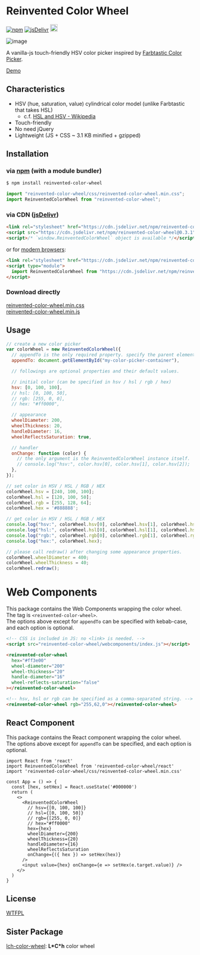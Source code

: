 # Reinvented Color Wheel

[![npm](https://img.shields.io/npm/dm/reinvented-color-wheel.svg?style=popout-square&label=npm&colorB=orange)](https://www.npmjs.com/package/reinvented-color-wheel)
[![jsDelivr](https://data.jsdelivr.com/v1/package/npm/reinvented-color-wheel/badge)](https://www.jsdelivr.com/package/npm/reinvented-color-wheel)
[<img alt="WTFPL" src="https://luncheon.github.io/wtfpl-badge.png" height="20">](http://www.wtfpl.net)

![image](https://luncheon.github.io/reinvented-color-wheel/image.png)

A vanilla-js touch-friendly HSV color picker inspired by [Farbtastic Color Picker](https://acko.net/blog/farbtastic-jquery-color-picker-plug-in/).

[Demo](https://luncheon.github.io/reinvented-color-wheel/)


## Characteristics

* HSV (hue, saturation, value) cylindrical color model (unlike Farbtastic that takes HSL)
  * c.f. [HSL and HSV - Wikipedia](https://en.wikipedia.org/wiki/HSL_and_HSV)
* Touch-friendly
* No need jQuery
* Lightweight (JS + CSS ~ 3.1 KB minified + gzipped)


## Installation

### via [npm](https://www.npmjs.com/package/reinvented-color-wheel) (with a module bundler)

```bash
$ npm install reinvented-color-wheel
```

```javascript
import "reinvented-color-wheel/css/reinvented-color-wheel.min.css";
import ReinventedColorWheel from "reinvented-color-wheel";
```

### via CDN ([jsDelivr](https://www.jsdelivr.com/package/npm/reinvented-color-wheel))

```html
<link rel="stylesheet" href="https://cdn.jsdelivr.net/npm/reinvented-color-wheel@0.3.1/css/reinvented-color-wheel.min.css">
<script src="https://cdn.jsdelivr.net/npm/reinvented-color-wheel@0.3.1"></script>
<script>/* `window.ReinventedColorWheel` object is available */</script>
```

or for [modern browsers](https://caniuse.com/#feat=es6-module):

```html
<link rel="stylesheet" href="https://cdn.jsdelivr.net/npm/reinvented-color-wheel@0.3.1/css/reinvented-color-wheel.min.css">
<script type="module">
  import ReinventedColorWheel from "https://cdn.jsdelivr.net/npm/reinvented-color-wheel@0.3.1/es/reinvented-color-wheel.bundle.min.js";
</script>
```

### Download directly

<a target="_blank" download="reinvented-color-wheel.min.css" href="https://cdn.jsdelivr.net/npm/reinvented-color-wheel@0.3.1/css/reinvented-color-wheel.min.css">reinvented-color-wheel.min.css</a>  
<a target="_blank" download="reinvented-color-wheel.min.js"  href="https://cdn.jsdelivr.net/npm/reinvented-color-wheel@0.3.1/iife/reinvented-color-wheel.min.js">reinvented-color-wheel.min.js</a>


## Usage

```javascript
// create a new color picker
var colorWheel = new ReinventedColorWheel({
  // appendTo is the only required property. specify the parent element of the color wheel.
  appendTo: document.getElementById("my-color-picker-container"),

  // followings are optional properties and their default values.

  // initial color (can be specified in hsv / hsl / rgb / hex)
  hsv: [0, 100, 100],
  // hsl: [0, 100, 50],
  // rgb: [255, 0, 0],
  // hex: "#ff0000",

  // appearance
  wheelDiameter: 200,
  wheelThickness: 20,
  handleDiameter: 16,
  wheelReflectsSaturation: true,

  // handler
  onChange: function (color) {
    // the only argument is the ReinventedColorWheel instance itself.
    // console.log("hsv:", color.hsv[0], color.hsv[1], color.hsv[2]);
  },
});

// set color in HSV / HSL / RGB / HEX
colorWheel.hsv = [240, 100, 100];
colorWheel.hsl = [120, 100, 50];
colorWheel.rgb = [255, 128, 64];
colorWheel.hex = '#888888';

// get color in HSV / HSL / RGB / HEX
console.log("hsv:", colorWheel.hsv[0], colorWheel.hsv[1], colorWheel.hsv[2]);
console.log("hsl:", colorWheel.hsl[0], colorWheel.hsl[1], colorWheel.hsl[2]);
console.log("rgb:", colorWheel.rgb[0], colorWheel.rgb[1], colorWheel.rgb[2]);
console.log("hex:", colorWheel.hex);

// please call redraw() after changing some appearance properties.
colorWheel.wheelDiameter = 400;
colorWheel.wheelThickness = 40;
colorWheel.redraw();
```


# Web Components

This package contains the Web Components wrapping the color wheel.  
The tag is `<reinvented-color-wheel>`.  
The options above except for `appendTo` can be specified with kebab-case, and each option is optional.  

```html
<!-- CSS is included in JS: no <link> is needed. -->
<script src="reinvented-color-wheel/webcomponents/index.js"></script>

<reinvented-color-wheel
  hex="#ff3e00"
  wheel-diameter="200"
  wheel-thickness="20"
  handle-diameter="16"
  wheel-reflects-saturation="false"
></reinvented-color-wheel>

<!-- hsv, hsl or rgb can be specified as a comma-separated string. -->
<reinvented-color-wheel rgb="255,62,0"></reinvented-color-wheel>
```

## React Component

This package contains the React component wrapping the color wheel.  
The options above except for `appendTo` can be specified, and each option is optional.

```tsx
import React from 'react'
import ReinventedColorWheel from 'reinvented-color-wheel/react'
import 'reinvented-color-wheel/css/reinvented-color-wheel.min.css'

const App = () => {
  const [hex, setHex] = React.useState('#000000')
  return (
    <>
      <ReinventedColorWheel
        // hsv={[0, 100, 100]}
        // hsl={[0, 100, 50]}
        // rgb={[255, 0, 0]}
        // hex="#ff0000"
        hex={hex}
        wheelDiameter={200}
        wheelThickness={20}
        handleDiameter={16}
        wheelReflectsSaturation
        onChange={({ hex }) => setHex(hex)}
      />
      <input value={hex} onChange={e => setHex(e.target.value)} />
    </>
  )
}
```


## License

[WTFPL](http://www.wtfpl.net)

## Sister Package

[lch-color-wheel](https://github.com/luncheon/lch-color-wheel): **L\*C\*h** color wheel
